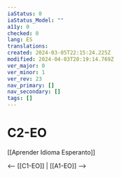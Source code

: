 ```yaml
---
iaStatus: 0
iaStatus_Model: ""
a11y: 0
checked: 0
lang: ES
translations: 
created: 2024-03-05T22:15:24.225Z
modified: 2024-04-03T20:19:14.769Z
ver_major: 0
ver_minor: 1
ver_rev: 23
nav_primary: []
nav_secondary: []
tags: []
---
```

# C2-EO

[[Aprender Idioma Esperanto]]

<-- [[C1-EO]] | [[A1-EO]] -->